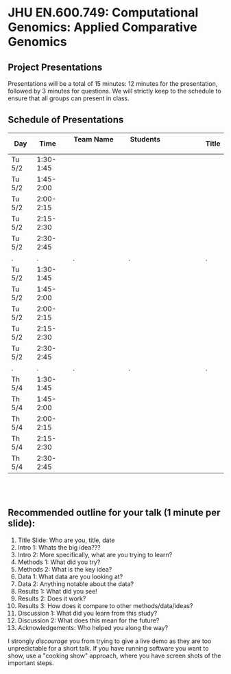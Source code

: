 # JHU EN.600.749: Computational Genomics: Applied Comparative Genomics
## Project Presentations

Presentations will be a total of 15 minutes: 12 minutes for the presentation, followed by 3 minutes for questions. We will strictly keep to the schedule to ensure that all groups can present in class. 

## Schedule of Presentations

Day     | Time      | Team Name               | Students                                   | Title 
--------|-----------|-------------------------|--------------------------------------------|---------------------------------------------------------------------
Tu 5/2  | 1:30-1:45 | | |
Tu 5/2  | 1:45-2:00 | | |
Tu 5/2  | 2:00-2:15 | | |
Tu 5/2  | 2:15-2:30 | | |
Tu 5/2  | 2:30-2:45 | | |
   .    |     .     |            .            |                       .                    |                              .
Tu 5/2  | 1:30-1:45 | | |
Tu 5/2  | 1:45-2:00 | | |
Tu 5/2  | 2:00-2:15 | | |
Tu 5/2  | 2:15-2:30 | | |
Tu 5/2  | 2:30-2:45 | | |
   .    |     .     |            .            |                       .                    |                              .
Th 5/4  | 1:30-1:45 | | |
Th 5/4  | 1:45-2:00 | | |
Th 5/4  | 2:00-2:15 | | |
Th 5/4  | 2:15-2:30 | | |
Th 5/4  | 2:30-2:45 | | |
    
<br>
<br>

## Recommended outline for your talk (1 minute per slide):

1. Title Slide: Who are you, title, date
2. Intro 1: Whats the big idea???
3. Intro 2: More specifically, what are you trying to learn?
4. Methods 1: What did you try?
5. Methods 2: What is the key idea?
6. Data 1: What data are you looking at?
7. Data 2: Anything notable about the data?
8. Results 1: What did you see!
9. Results 2: Does it work?
10. Results 3: How does it compare to other methods/data/ideas?
11. Discussion 1: What did you learn from this study?
12. Discussion 2: What does this mean for the future?
13. Acknowledgements: Who helped you along the way?

I strongly *discourage* you from trying to give a live demo as they are too unpredictable for a short talk. If you have running software you want to show, use a "cooking show" approach, where you have screen shots of the important steps.    
